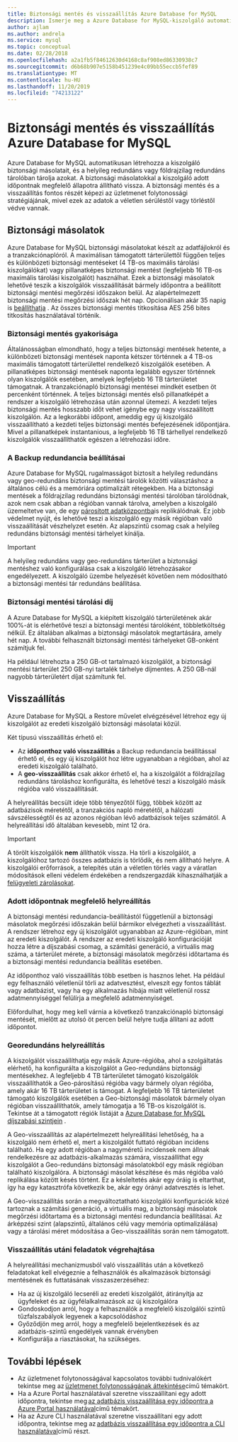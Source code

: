 ```yaml
---
title: Biztonsági mentés és visszaállítás Azure Database for MySQL
description: Ismerje meg a Azure Database for MySQL-kiszolgáló automatikus biztonsági mentését és visszaállítását.
author: ajlam
ms.author: andrela
ms.service: mysql
ms.topic: conceptual
ms.date: 02/28/2018
ms.openlocfilehash: a2a1fb5f84612630d4168c8af908ed86330938c7
ms.sourcegitcommit: d6b68b907e5158b451239e4c09bb55eccb5fef89
ms.translationtype: MT
ms.contentlocale: hu-HU
ms.lasthandoff: 11/20/2019
ms.locfileid: "74213122"
---
```

# <a name="backup-and-restore-in-azure-database-for-mysql"></a>Biztonsági mentés és visszaállítás Azure Database for MySQL

Azure Database for MySQL automatikusan létrehozza a kiszolgáló biztonsági másolatait, és a helyileg redundáns vagy földrajzilag redundáns tárolóban tárolja azokat. A biztonsági másolatokkal a kiszolgáló adott időpontnak megfelelő állapotra állítható vissza. A biztonsági mentés és a visszaállítás fontos részét képezi az üzletmenet folytonossági stratégiájának, mivel ezek az adatok a véletlen sérüléstől vagy törléstől védve vannak.

## <a name="backups"></a>Biztonsági másolatok

Azure Database for MySQL biztonsági másolatokat készít az adatfájlokról és a tranzakciónaplóról. A maximálisan támogatott tárterülettől függően teljes és különbözeti biztonsági mentéseket (4 TB-os maximális tárolási kiszolgálókat) vagy pillanatképes biztonsági mentést (legfeljebb 16 TB-os maximális tárolási kiszolgálót) használhat. Ezek a biztonsági másolatok lehetővé teszik a kiszolgálók visszaállítását bármely időpontra a beállított biztonsági mentési megőrzési időszakon belül. Az alapértelmezett biztonsági mentési megőrzési időszak hét nap. Opcionálisan akár 35 napig is [beállíthatja](howto-restore-server-portal.md#set-backup-configuration) . Az összes biztonsági mentés titkosítása AES 256 bites titkosítás használatával történik.

### <a name="backup-frequency"></a>Biztonsági mentés gyakorisága

Általánosságban elmondható, hogy a teljes biztonsági mentések hetente, a különbözeti biztonsági mentések naponta kétszer történnek a 4 TB-os maximális támogatott tárterülettel rendelkező kiszolgálók esetében. A pillanatképes biztonsági mentések naponta legalább egyszer történnek olyan kiszolgálók esetében, amelyek legfeljebb 16 TB tárterületet támogatnak. A tranzakciónapló biztonsági mentései mindkét esetben öt percenként történnek. A teljes biztonsági mentés első pillanatképét a rendszer a kiszolgáló létrehozása után azonnal ütemezi. A kezdeti teljes biztonsági mentés hosszabb időt vehet igénybe egy nagy visszaállított kiszolgálón. Az a legkorábbi időpont, ameddig egy új kiszolgáló visszaállítható a kezdeti teljes biztonsági mentés befejezésének időpontjára. Mivel a pillanatképek instantanious, a legfeljebb 16 TB tárhellyel rendelkező kiszolgálók visszaállíthatók egészen a létrehozási időre.

### <a name="backup-redundancy-options"></a>A Backup redundancia beállításai

Azure Database for MySQL rugalmasságot biztosít a helyileg redundáns vagy geo-redundáns biztonsági mentési tárolók közötti választáshoz a általános célú és a memóriára optimalizált rétegekben. Ha a biztonsági mentések a földrajzilag redundáns biztonsági mentési tárolóban tárolódnak, azok nem csak abban a régióban vannak tárolva, amelyben a kiszolgáló üzemeltetve van, de egy [párosított adatközpontba](https://docs.microsoft.com/azure/best-practices-availability-paired-regions)is replikálódnak. Ez jobb védelmet nyújt, és lehetővé teszi a kiszolgáló egy másik régióban való visszaállítását vészhelyzet esetén. Az alapszintű csomag csak a helyileg redundáns biztonsági mentési tárhelyet kínálja.

> [!IMPORTANT]
> A helyileg redundáns vagy geo-redundáns tárterület a biztonsági mentéshez való konfigurálása csak a kiszolgáló létrehozásakor engedélyezett. A kiszolgáló üzembe helyezését követően nem módosítható a biztonsági mentési tár redundáns beállítása.

### <a name="backup-storage-cost"></a>Biztonsági mentési tárolási díj

A Azure Database for MySQL a kiépített kiszolgáló tárterületének akár 100%-át is elérhetővé teszi a biztonsági mentési tárolóként, többletköltség nélkül. Ez általában alkalmas a biztonsági másolatok megtartására, amely hét nap. A további felhasznált biztonsági mentési tárhelyeket GB-onként számítjuk fel.

Ha például létrehozta a 250 GB-ot tartalmazó kiszolgálót, a biztonsági mentési tárterület 250 GB-nyi tartalék tárhelye díjmentes. A 250 GB-nál nagyobb tárterületért díjat számítunk fel.

## <a name="restore"></a>Visszaállítás

Azure Database for MySQL a Restore művelet elvégzésével létrehoz egy új kiszolgálót az eredeti kiszolgáló biztonsági másolatai közül.

Két típusú visszaállítás érhető el:

- Az **időponthoz való visszaállítás** a Backup redundancia beállítással érhető el, és egy új kiszolgálót hoz létre ugyanabban a régióban, ahol az eredeti kiszolgáló található.
- A **geo-visszaállítás** csak akkor érhető el, ha a kiszolgálót a földrajzilag redundáns tároláshoz konfigurálta, és lehetővé teszi a kiszolgáló másik régióba való visszaállítását.

A helyreállítás becsült ideje több tényezőtől függ, többek között az adatbázisok méretétől, a tranzakciós napló méretétől, a hálózati sávszélességtől és az azonos régióban lévő adatbázisok teljes számától. A helyreállítási idő általában kevesebb, mint 12 óra.

> [!IMPORTANT]
> A törölt kiszolgálók **nem** állíthatók vissza. Ha törli a kiszolgálót, a kiszolgálóhoz tartozó összes adatbázis is törlődik, és nem állítható helyre. A kiszolgálói erőforrások, a telepítés után a véletlen törlés vagy a váratlan módosítások elleni védelem érdekében a rendszergazdák kihasználhatják a [felügyeleti zárolásokat](https://docs.microsoft.com/azure/azure-resource-manager/resource-group-lock-resources).

### <a name="point-in-time-restore"></a>Adott időpontnak megfelelő helyreállítás

A biztonsági mentési redundancia-beállítástól függetlenül a biztonsági másolatok megőrzési időszakán belül bármikor elvégezheti a visszaállítást. A rendszer létrehoz egy új kiszolgálót ugyanabban az Azure-régióban, mint az eredeti kiszolgálót. A rendszer az eredeti kiszolgáló konfigurációját hozza létre a díjszabási csomag, a számítási generáció, a virtuális mag száma, a tárterület mérete, a biztonsági másolatok megőrzési időtartama és a biztonsági mentési redundancia beállítás esetében.

Az időponthoz való visszaállítás több esetben is hasznos lehet. Ha például egy felhasználó véletlenül törli az adatvesztést, elveszít egy fontos táblát vagy adatbázist, vagy ha egy alkalmazás hibája miatt véletlenül rossz adatmennyiséggel felülírja a megfelelő adatmennyiséget.

Előfordulhat, hogy meg kell várnia a következő tranzakciónapló biztonsági mentését, mielőtt az utolsó öt percen belül helyre tudja állítani az adott időpontot.

### <a name="geo-restore"></a>Georedundáns helyreállítás

A kiszolgálót visszaállíthatja egy másik Azure-régióba, ahol a szolgáltatás elérhető, ha konfigurálta a kiszolgálót a Geo-redundáns biztonsági mentésekhez. A legfeljebb 4 TB tárterületet támogató kiszolgálók visszaállíthatók a Geo-párosítású régióba vagy bármely olyan régióba, amely akár 16 TB tárterületet is támogat. A legfeljebb 16 TB tárterületet támogató kiszolgálók esetében a Geo-biztonsági másolatok bármely olyan régióban visszaállíthatók, amely támogatja a 16 TB-os kiszolgálót is. Tekintse át a támogatott régiók listáját a [Azure Database for MySQL díjszabási szintjein](concepts-pricing-tiers.md) .

A Geo-visszaállítás az alapértelmezett helyreállítási lehetőség, ha a kiszolgáló nem érhető el, mert a kiszolgálót futtató régióban incidens található. Ha egy adott régióban a nagyméretű incidensek nem állnak rendelkezésre az adatbázis-alkalmazás számára, visszaállíthat egy kiszolgálót a Geo-redundáns biztonsági másolatokból egy másik régióban található kiszolgálóra. A biztonsági másolat készítése és más régióba való replikálása között késés történt. Ez a késleltetés akár egy óráig is eltarthat, így ha egy katasztrófa következik be, akár egy órányi adatvesztés is lehet.

A Geo-visszaállítás során a megváltoztatható kiszolgálói konfigurációk közé tartoznak a számítási generáció, a virtuális mag, a biztonsági másolatok megőrzési időtartama és a biztonsági mentési redundancia beállításai. Az árképzési szint (alapszintű, általános célú vagy memória optimalizálása) vagy a tárolási méret módosítása a Geo-visszaállítás során nem támogatott.

### <a name="perform-post-restore-tasks"></a>Visszaállítás utáni feladatok végrehajtása

A helyreállítási mechanizmusból való visszaállítás után a következő feladatokat kell elvégeznie a felhasználók és alkalmazások biztonsági mentésének és futtatásának visszaszerzéséhez:

- Ha az új kiszolgáló lecseréli az eredeti kiszolgálót, átirányítja az ügyfeleket és az ügyfélalkalmazások az új kiszolgálóra
- Gondoskodjon arról, hogy a felhasználók a megfelelő kiszolgálói szintű tűzfalszabályok legyenek a kapcsolódáshoz
- Győződjön meg arról, hogy a megfelelő bejelentkezések és az adatbázis-szintű engedélyek vannak érvényben
- Konfigurálja a riasztásokat, ha szükséges.

## <a name="next-steps"></a>További lépések

- Az üzletmenet folytonosságával kapcsolatos további tudnivalókért tekintse meg az [üzletmenet folytonosságának áttekintése](concepts-business-continuity.md)című témakört.
- Ha a Azure Portal használatával szeretne visszaállítani egy adott időpontra, tekintse meg [az adatbázis visszaállítása egy időpontra a Azure Portal használatával](howto-restore-server-portal.md)című témakört.
- Ha az Azure CLI használatával szeretne visszaállítani egy adott időpontra, tekintse meg az [adatbázis visszaállítása egy időpontra a CLI használatával](howto-restore-server-cli.md)című részt.
